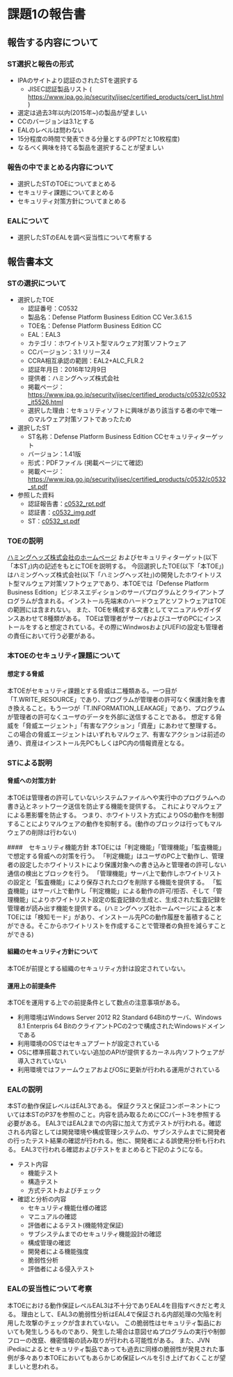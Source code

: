 # 課題1の報告書

## 報告する内容について
### ST選択と報告の形式
- IPAのサイトより認証のされたSTを選択する
    - JISEC認証製品リスト ( https://www.ipa.go.jp/security/jisec/certified_products/cert_list.html )
- 選定は過去3年以内(2015年~)の製品が望ましい
- CCのバージョンは3.1とする
- EALのレベルは問わない
- 15分程度の時間で発表できる分量とする(PPTだと10枚程度)
- なるべく興味を持てる製品を選択することが望ましい

### 報告の中でまとめる内容について
- 選択したSTのTOEについてまとめる
- セキュリティ課題についてまとめる
- セキュリティ対策方針についてまとめる

### EALについて
- 選択したSTのEALを調べ妥当性について考察する 

## 報告書本文
### STの選択について
- 選択したTOE
    - 認証番号：C0532
    - 製品名：Defense Platform Business Edition CC Ver.3.6.1.5
    - TOE名：Defense Platform Business Edition CC
    - EAL：EAL3
    - カテゴリ：ホワイトリスト型マルウェア対策ソフトウェア
    - CCバージョン：3.1 リリース4
    - CCRA相互承認の範囲：EAL2+ALC_FLR.2
    - 認証年月日：2016年12月9日
    - 提供者：ハミングヘッズ株式会社
    - 掲載ページ：https://www.ipa.go.jp/security/jisec/certified_products/c0532/c0532_it5526.html
    - 選択した理由：セキュリティソフトに興味があり該当する者の中で唯一のマルウェア対策ソフトであったため
- 選択したST
    - ST名称：Defense Platform Business Edition CCセキュリティターゲット
    - バージョン：1.41版
    - 形式：PDFファイル (掲載ページにて確認)
    - 掲載ページ：https://www.ipa.go.jp/security/jisec/certified_products/c0532/c0532_st.pdf
- 参照した資料
    - 認証報告書：[c0532_rpt.pdf](https://www.ipa.go.jp/security/jisec/certified_products/c0532/c0532_rpt.pdf)
    - 認証書：[c0532_img.pdf](https://www.ipa.go.jp/security/jisec/certified_products/c0532/c0532_img.pdf)
    - ST：[c0532_st.pdf](https://www.ipa.go.jp/security/jisec/certified_products/c0532/c0532_st.pdf)

### TOEの説明
[ハミングヘッズ株式会社のホームページ](https://www.act2.com/dep/) およびセキュリティターゲット(以下「本ST」)内の記述をもとにTOEを説明する。
今回選択したTOE(以下「本TOE」)はハミングヘッズ株式会社(以下「ハミングヘッズ社」)の開発したホワイトリスト型マルウェア対策ソフトウェアであり、本TOEでは「Defense Platform Business Edition」ビジネスエディションのサーバプログラムとクライアントプログラムが含まれる。インストール先端末のハードウェアとソフトウェアはTOEの範囲には含まれない。
また、TOEを構成する文書としてマニュアルやガイダンスあわせて8種類がある。
TOEは管理者がサーバおよびユーザのPCにインストールをすると想定されている。その際にWindwosおよびUEFIの設定も管理者の責任において行う必要がある。

### 本TOEのセキュリティ課題について
#### 想定する脅威
本TOEがセキュリティ課題とする脅威は二種類ある。一つ目が「T.WRITE_RESOURCE」であり、プログラムが管理者の許可なく保護対象を書き換えること。もう一つが「T.INFORMATION_LEAKAGE」であり、プログラムが管理者の許可なくユーザのデータを外部に送信することである。
想定する脅威を「脅威エージェント」「有害なアクション」「資産」にあわせて整理する。
この場合の脅威エージェントはいずれもマルウェア、有害なアクションは前述の通り、資産はインストール先PCもしくはPC内の情報資産となる。

### STによる説明
#### 脅威への対策方針
本TOEは管理者の許可していないシステムファイルへや実行中のプログラムへの書き込とネットワーク送信を防止する機能を提供する。
これによりマルウェアによる悪影響を防止する。
つまり、ホワイトリスト方式によりOSの動作を制御することによりマルウェアの動作を抑制する。(動作のブロックは行ってもマルウェアの削除は行わない)

####　セキュリティ機能方針 
本TOEには「判定機能」「管理機能」「監査機能」で想定する脅威への対策を行う。
「判定機能」はユーザのPC上で動作し、管理者の設定したホワイトリストにより保護対象への書き込みと管理者の許可しない通信の検出とブロックを行う。
「管理機能」サーバ上で動作しホワイトリストの設定と「監査機能」により保存されたログを削除する機能を提供する。
「監査機能」はサーバ上で動作し「判定機能」による動作の許可/拒否、そして「管理機能」によりホワイトリスト設定の監査記録の生成と、生成された監査記録を管理者が読み出す機能を提供する。(ハミングヘッズ社ホームページによると本TOEには「検知モード」があり、インストール先PCの動作履歴を蓄積することができる。そこからホワイトリストを作成することで管理者の負担を減らすことができる)

#### 組織のセキュリティ方針について
本TOEが前提とする組織のセキュリティ方針は設定されていない。

#### 運用上の前提条件
本TOEを運用する上での前提条件として数点の注意事項がある。
- 利用環境はWindows Server 2012 R2 Standard 64Bitのサーバ、Windows 8.1 Enterpris 64 BitのクライアントPCの2つで構成されたWindowsドメインである
- 利用環境のOSではセキュアブートが設定されている
- OSに標準搭載されていない追加のAPIが提供するカーネル内ソフトウェアが導入されていない
- 利用環境ではファームウェアおよびOSに更新が行われる運用がされている

### EALの説明
本STの動作保証レベルはEAL3である。
保証クラスと保証コンポーネントについては本STのP37を参照のこと。内容を読み取るためにCCパート3を参照する必要がある。
EAL3ではEAL2までの内容に加えて方式テストが行われる。確認される内容としては開発環境や構成管理システムの、サブシステムまでに開発者の行ったテスト結果の確認が行われる。他に、開発者による誤使用分析も行われる。
EAL3で行われる確認およびテストをまとめると下記のようになる。

- テスト内容
    - 機能テスト
    - 構造テスト
    - 方式テストおよびチェック
- 確認と分析の内容
    - セキュリティ機能仕様の確認
    - マニュアルの確認
    - 評価者によるテスト(機能特定保証)
    - サブシステムまでのセキュリティ機能設計の確認
    - 構成管理の確認
    - 開発者による機能強度
    - 脆弱性分析
    - 評価者による侵入テスト

### EALの妥当性について考察
本TOEにおける動作保証レベルEAL3は不十分でありEAL4を目指すべきだと考える。
理由として、EAL3の脆弱性分析はEAL4で保証される内部処理の欠陥を利用した攻撃のチェックが含まれていない。
この脆弱性はセキュリティ製品においても発生しうるものであり、発生した場合は意図せぬプログラムの実行や制御フローの改竄、機密情報の読み取りが行われる可能性がある。
また、JVN iPediaによるとセキュリティ製品であっても過去に同様の脆弱性が発見された事例が多々あり本TOEにおいてもあらかじめ保証レベルを引き上げておくことが望ましいと思われる。
